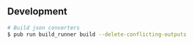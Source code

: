 ## Development

```bash
# Build json converters
$ pub run build_runner build --delete-conflicting-outputs
```
